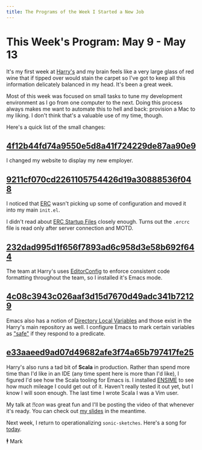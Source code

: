```yaml
---
title: The Programs of the Week I Started a New Job
---
```


This Week's Program: May 9 - May 13
===================================

It's my first week at [Harry's](https://www.harrys.com/) and my brain
feels like a very large glass of red wine that if tipped over would
stain the carpet so I've got to keep all this information delicately
balanced in my head. It's been a great week.

Most of this week was focused on small tasks to tune my development
environment as I go from one computer to the next. Doing this process
always makes me want to automate this to hell and back: provision a
Mac to my liking. I don't think that's a valuable use of my time,
though.

Here's a quick list of the small changes:

## [4f12b44fd74a9550e5d8a41f724229de87aa90e9][works-for]

I changed my website to display my new employer.

## [9211cf070cd2261105754426d19a30888536f048][erc-nick]

I noticed that [ERC](https://www.emacswiki.org/emacs/ERC) wasn't
picking up some of configuration and moved it into my main `init.el`.

I didn't read about
[ERC Startup Files](https://www.emacswiki.org/emacs/ErcStartupFiles)
closely enough. Turns out the `.ercrc` file is read only after server
connection and MOTD.

## [232dad995d1f656f7893ad6c958d3e58b692f644][editorconfig]

The team at Harry's uses [EditorConfig](http://editorconfig.org/) to
enforce consistent code formatting throughout the team, so I installed
it's Emacs mode.

## [4c08c3943c026aaf3d15d7670d49adc341b72129][dirlocal]

Emacs also has a notion of
[Directory Local Variables](https://www.gnu.org/software/emacs/manual/html_node/emacs/Directory-Variables.html)
and those exist in the Harry's main repository as well. I configure
Emacs to mark certain variables as
["safe"](https://www.gnu.org/software/emacs/manual/html_node/emacs/Safe-File-Variables.html#Safe-File-Variables)
if they respond to a predicate.

## [e33aaeed9ad07d49682afe3f74a65b797417fe25][ensime]

Harry's also runs a tad bit of **Scala** in production. Rather than
spend more time than I'd like in an IDE (any time spent here is more
than I'd like), I figured I'd see how the Scala tooling for Emacs
is. I installed [ENSIME](http://ensime.github.io/) to see how much
mileage I could get out of it. Haven't really tested it out yet, but I
know I will soon enough. The last time I wrote Scala I was a Vim
user.

My talk at *!!con* was great fun and I'll be posting the video of that
whenever it's ready. You can check out
[my slides](https://speakerdeck.com/mwunsch/lol-im-so-random) in the
meantime.

Next week, I return to operationalizing `sonic-sketches`. Here's a
song for
[today](https://soundcloud.com/mwunsch/friday-3650294091063412458).

🕴 Mark

[works-for]: https://github.com/mwunsch/mwunsch.github.io/commit/4f12b44fd74a9550e5d8a41f724229de87aa90e9

[erc-nick]: https://github.com/mwunsch/emacs.d/commit/9211cf070cd2261105754426d19a30888536f048

[editorconfig]: https://github.com/mwunsch/emacs.d/commit/232dad995d1f656f7893ad6c958d3e58b692f644

[dirlocal]: https://github.com/mwunsch/emacs.d/commit/4c08c3943c026aaf3d15d7670d49adc341b72129

[ensime]: https://github.com/mwunsch/emacs.d/commit/e33aaeed9ad07d49682afe3f74a65b797417fe25
